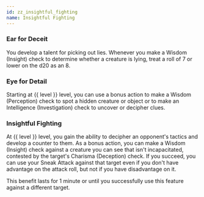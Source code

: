 ```yaml
---
id: zz_insightful_fighting
name: Insightful Fighting
---
```

### Ear for Deceit
You develop a talent for picking out lies. Whenever you make a Wisdom (Insight) check to determine whether a creature is lying, treat a roll of 7 or lower on the d20 as an 8.

### Eye for Detail

Starting at {{ level }} level, you can use a bonus action to make a Wisdom (Perception) check to spot a hidden creature or object or to make an Intelligence (Investigation) check to uncover or decipher clues.

### Insightful Fighting
At {{ level }} level, you gain the ability to decipher an opponent's tactics and develop a counter to them. As a bonus action,
you can make a Wisdom (Insight) check against a creature you can see that isn't incapacitated, contested by the target's
Charisma (Deception) check. If you succeed, you can use your Sneak Attack against that target even if you don't have
advantage on the attack roll, but not if you have disadvantage on it.

This benefit lasts for 1 minute or until you successfully use this feature against a different target.